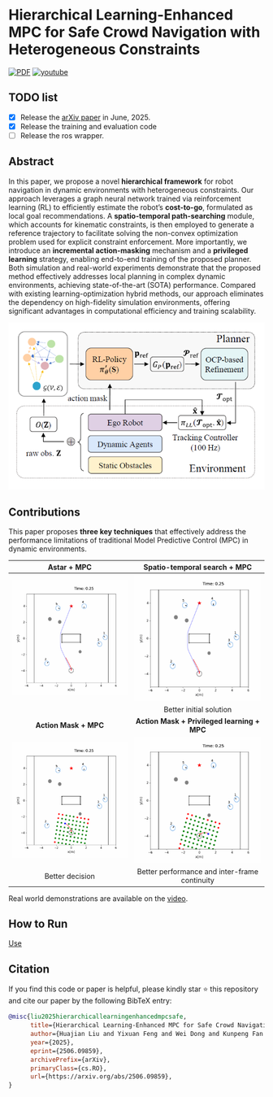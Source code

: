

# Hierarchical Learning-Enhanced MPC for Safe Crowd Navigation with Heterogeneous Constraints

<a href="https://arxiv.org/abs/2506.09859"><img src='https://img.shields.io/badge/PDF-Arxiv-brightgreen' alt='PDF'></a> <a href="https://www.bilibili.com/video/BV166MizgEht/?vd_source=a658930295bb4510212c5c979d654d61"><img src='https://img.shields.io/badge/Video-Bilibili-blue' alt='youtube'></a>

## TODO list

- [x] Release the [arXiv paper](https://arxiv.org/abs/2506.09859) in June, 2025.
- [x] Release the training and evaluation code
- [ ] Release the ros wrapper.

## Abstract

In this paper, we propose a novel **hierarchical framework** for robot navigation in dynamic environments with heterogeneous constraints. Our approach leverages a graph neural network trained via reinforcement learning (RL) to efficiently estimate the robot’s **cost-to-go**, formulated as local goal recommendations. A **spatio-temporal path-searching** module, which accounts for kinematic constraints, is then employed to generate a reference trajectory to facilitate solving the non-convex optimization problem used for explicit constraint enforcement. More importantly, we introduce an **incremental action-masking** mechanism and a **privileged learning** strategy, enabling end-to-end training of the proposed planner. Both simulation and real-world experiments demonstrate that the proposed method effectively addresses local planning in complex dynamic environments, achieving state-of-the-art (SOTA) performance. Compared with existing learning-optimization hybrid methods, our approach eliminates the dependency on high-fidelity simulation environments, offering significant advantages in computational efficiency and training scalability.

![overview](./assets/method-overview.png)

## Contributions

This paper proposes **three key techniques** that effectively address the performance limitations of traditional Model Predictive Control (MPC) in dynamic environments.

|            Astar + MPC            |         Spatio-temporal search + MPC          |
| :-------------------------------: | :-------------------------------------------: |
| ![astar](./assets/1578_astar.gif) |        ![astar](./assets/1578_st.gif)         |
|                                   |            Better initial solution            |
|       **Action Mask + MPC**       |  **Action Mask + Privileged learning + MPC**  |
|  ![mask](./assets/1578_mask.gif)  |      ![ours](./assets/1578_mask_pl.gif)       |
|          Better decision          | Better performance and inter-frame continuity |

Real world demonstrations are available on the [video](https://www.bilibili.com/video/BV166MizgEht/?vd_source=a658930295bb4510212c5c979d654d61).

## How to Run
[Use](./assets/Run.md)


## Citation

If you find this code or paper is helpful, please kindly star :star: this repository and cite our paper by the following BibTeX entry:

```bibtex
@misc{liu2025hierarchicallearningenhancedmpcsafe,
      title={Hierarchical Learning-Enhanced MPC for Safe Crowd Navigation with Heterogeneous Constraints}, 
      author={Huajian Liu and Yixuan Feng and Wei Dong and Kunpeng Fan and Chao Wang and Yongzhuo Gao},
      year={2025},
      eprint={2506.09859},
      archivePrefix={arXiv},
      primaryClass={cs.RO},
      url={https://arxiv.org/abs/2506.09859}, 
}
```



